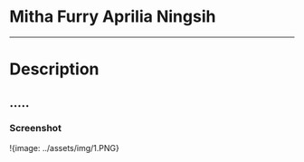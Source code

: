 # Mitha Furry Aprilia Ningsih
---
# Description
.....
---
### Screenshot
!{image: ../assets/img/1.PNG}
